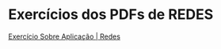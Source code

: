 # Exercícios dos PDFs de REDES

[Exercício Sobre Aplicação | Redes](Exerci%CC%81cios%20dos%20PDFs%20de%20REDES%20a646bdc96c90442c858f2ee8c055e3ff/Exerci%CC%81cio%20Sobre%20Aplicac%CC%A7a%CC%83o%20Redes%20c4b0028471044868a76b6b2275132c78.md)